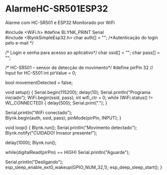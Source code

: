 # AlarmeHC-SR501ESP32
Alarme com HC-SR501 e ESP32 Monitorado por WiFi

#include <WiFi.h>
#define BLYNK_PRINT Serial       
#include <BlynkSimpleEsp32.h>
char auth[] = "";  /*Autenticação do login pelo e-mail */

/* Login e senha para acesso ao aplicativo*/
char ssid[] = "";
char pass[] = "";
 
/* HC-SR501 – sensor de detecção de movimento*/
#define pirPin 32               // Input for HC-S501
int pirValue = 0;
 
bool movementDetected = false;
 
void setup()
{
   Serial.begin(115200);
   delay(10);
   Serial.println("Programa iniciado");
   WiFi.begin(ssid, pass);
   int wifi_ctr = 0;
   while (WiFi.status() != WL_CONNECTED)
 {
    delay(500);
    Serial.print(".");
 }
  
   Serial.println("WiFi conectado");  
   Blynk.begin(auth, ssid, pass);
   pinMode(pirPin, INPUT);
}
 
void loop()
{
   Blynk.run();
   Serial.println("Movimento detectado");
   Blynk.notify("CUIDADO! Invasor presente!");
 
   delay(1000);
   Blynk.run();
  
   while(digitalRead(pirPin) == HIGH)
   Serial.println("Aguarde");
 
   Serial.println("Desligando");
   esp_sleep_enable_ext0_wakeup(GPIO_NUM_32,1);
   esp_deep_sleep_start();
   }
